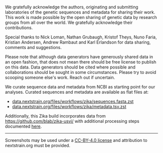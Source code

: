 We gratefully acknowledge the authors, originating and submitting laboratories of the genetic sequences and metadata for sharing their work. This work is made possible by the open sharing of genetic data by research groups from all over the world. We gratefully acknowledge their contributions.

Special thanks to Nick Loman, Nathan Grubaugh, Kristof Theys, Nuno Faria, Kristian Andersen, Andrew Rambaut and Karl Erlandson for data sharing, comments and suggestions.

Please note that although data generators have generously shared data in an open fashion, that does not mean there should be free license to publish on this data. Data generators should be cited where possible and collaborations should be sought in some circumstances. Please try to avoid scooping someone else's work. Reach out if uncertain.

We curate sequence data and metadata from NCBI as starting point for our analyses. Curated sequences and metadata are available as flat files at:

* [data.nextstrain.org/files/workflows/zika/sequences.fasta.zst](https://data.nextstrain.org/files/workflows/zika/sequences.fasta.zst)
* [data.nextstrain.org/files/workflows/zika/metadata.tsv.zst](https://data.nextstrain.org/files/workflows/zika/metadata.tsv.zst)

Additionally, this Zika build incorporates data from https://github.com/blab/zika-usvi/ with additional processing steps documented [here](https://github.com/nextstrain/zika/blob/f8a6423a7f6b6f1b30b6496d8433b99eff0d54ff/phylogenetic/data/README.md).


---

Screenshots may be used under a [CC-BY-4.0 license](https://creativecommons.org/licenses/by/4.0/) and attribution to nextstrain.org must be provided.